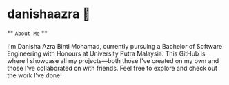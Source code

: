# danishaazra 👋

** `About Me` **

I'm Danisha Azra Binti Mohamad, currently pursuing a Bachelor of Software Engineering with Honours at University Putra Malaysia. This GitHub is where I showcase all my projects—both those I've created on my own and those I've collaborated on with friends. Feel free to explore and check out the work I've done!
